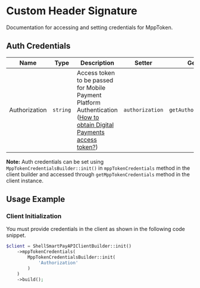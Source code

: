 
# Custom Header Signature



Documentation for accessing and setting credentials for MppToken.

## Auth Credentials

| Name | Type | Description | Setter | Getter |
|  --- | --- | --- | --- | --- |
| Authorization | `string` | Access token to be passed for Mobile Payment Platform Authentication ([How to obtain Digital Payments access token?](page:guided-walkthrough/walkthrough1)) | `authorization` | `getAuthorization()` |



**Note:** Auth credentials can be set using `MppTokenCredentialsBuilder::init()` in `mppTokenCredentials` method in the client builder and accessed through `getMppTokenCredentials` method in the client instance.

## Usage Example

### Client Initialization

You must provide credentials in the client as shown in the following code snippet.

```php
$client = ShellSmartPayAPIClientBuilder::init()
    ->mppTokenCredentials(
        MppTokenCredentialsBuilder::init(
            'Authorization'
        )
    )
    ->build();
```


